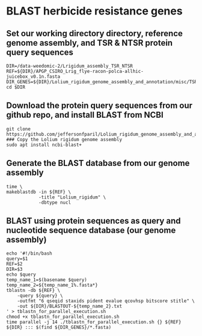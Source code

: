 # BLAST herbicide resistance genes

## Set our working directory directory, reference genome assembly, and TSR & NTSR protein query sequences
```{sh}
DIR=/data-weedomic-2/Lrigidum_assembly_TSR_NTSR
REF=${DIR}/APGP_CSIRO_Lrig_flye-racon-polca-allhic-juicebox_v0.1n.fasta
DIR_GENES=${DIR}/Lolium_rigidum_genome_assembly_and_annotation/misc/TSR_NTSR_etc_protein_sequences
cd $DIR
```

## Download the protein query sequences from our github repo, and install BLAST from NCBI
```{sh}
git clone https://github.com/jeffersonfparil/Lolium_rigidum_genome_assembly_and_annotation.git
### Copy the Lolium rigidum genome assembly
sudo apt install ncbi-blast+
```

## Generate the BLAST database from our genome assembly
```{sh}
time \
makeblastdb -in ${REF} \
            -title "Lolium_rigidum" \
            -dbtype nucl
```

## BLAST using protein sequences as query and nucleotide sequence database (our genome assembly)
```{sh}
echo '#!/bin/bash
query=$1
REF=$2
DIR=$3
echo $query
temp_name_1=$(basename $query)
temp_name_2=${temp_name_1%.fasta*}
tblastn -db ${REF} \
    -query ${query} \
    -outfmt "6 qseqid staxids pident evalue qcovhsp bitscore stitle" \
    -out ${DIR}/BLASTOUT-${temp_name_2}.txt
' > tblastn_for_parallel_execution.sh
chmod +x tblastn_for_parallel_execution.sh
time parallel -j 14 ./tblastn_for_parallel_execution.sh {} ${REF} ${DIR} ::: $(find ${DIR_GENES}/*.fasta)
```

